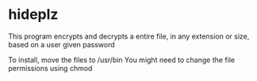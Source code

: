 # hideplz

This program encrypts and decrypts a entire file, in any extension or size, based on a user given password

To install, move the files to /usr/bin
You might need to change the file permissions using chmod
